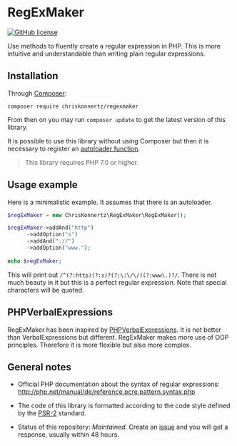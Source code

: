 # RegExMaker

[![GitHub license](https://img.shields.io/badge/license-MIT-blue.svg)](https://raw.githubusercontent.com/chriskonnertz/RegExMaker/master/LICENSE)

Use methods to fluently create a regular expression in PHP. 
This is more intuitive and understandable than writing plain regular expressions.

## Installation

Through [Composer](https://getcomposer.org/):

```
composer require chriskonnertz/regexmaker
```

From then on you may run `composer update` to get the latest version of this library.

It is possible to use this library without using Composer but then it is necessary to register an 
[autoloader function](https://github.com/php-fig/fig-standards/blob/master/accepted/PSR-0.md#example-implementation).

> This library requires PHP 7.0 or higher.

## Usage example

Here is a minimalistic example. It assumes that there is an autoloader.

```php
$regExMaker = new ChrisKonnertz\RegExMaker\RegExMaker();

$regExMaker->addAnd("http")
      ->addOption("s")
      ->addAnd("://")
      ->addOption("www.");
      
echo $regExMaker;
```

This will print out `/^(?:http)(?:s)?(?:\:\/\/)(?:www\.)?/`. There is not much beauty in it but this is a perfect
regular expression. Note that special characters will be quoted.

## PHPVerbalExpressions

RegExMaker has been inspired by [PHPVerbalExpressions](https://github.com/VerbalExpressions/PHPVerbalExpressions).
It is not better than VerbalExpressions but different. RegExMaker makes more use of OOP principles. 
Therefore it is more flexible but also more complex.

## General notes

* Official PHP documentation about the syntax of regular expressions: http://php.net/manual/de/reference.pcre.pattern.syntax.php

* The code of this library is formatted according to the code style defined by the 
[PSR-2](https://github.com/php-fig/fig-standards/blob/master/accepted/PSR-2-coding-style-guide.md) standard.

* Status of this repository: _Maintained_. Create an [issue](https://github.com/chriskonnertz/RegExMaker/issues) 
and you will get a response, usually within 48 hours.